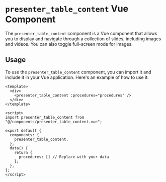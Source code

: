 # `presenter_table_content` Vue Component

The `presenter_table_content` component is a Vue component that allows you to display and navigate through a collection of slides, including images and videos. You can also toggle full-screen mode for images.

## Usage

To use the `presenter_table_content` component, you can import it and include it in your Vue application. Here's an example of how to use it:

```vue
<template>
  <div>
    <presenter_table_content :procedures="procedures" />
  </div>
</template>

<script>
import presenter_table_content from "@/components/presenter_table_content.vue";

export default {
  components: {
    presenter_table_content,
  },
  data() {
    return {
      procedures: [] // Replace with your data
    };
  },
};
</script>
